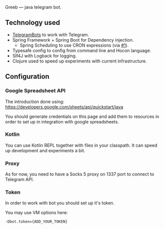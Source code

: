 Greeb — java telegram bot.

## Technology used

* [TelegramBots](https://github.com/rubenlagus/TelegramBots)
to work with Telegram.
* Spring Framework + Spring Boot for Dependency injection.
  * Spring Scheduling to use CRON expressions 
  (via [#1](https://github.com/lis-press/greeb-bot/issues/1)).
* Typesafe config to config from command line and Hocon language.
* Slf4J with Logback for logging.
* Clojure used to speed up experiments with current infrastructure.

## Configuration

### Google Spreadsheet API

The introduction done using:
https://developers.google.com/sheets/api/quickstart/java

You should generate credentials on this page and add them to resources
in order to set up in integration with google spreadsheets.


### Kotlin

You can use Kotlin REPL together with files in your classpath.
It can speed up development and experiments a bit.


### Proxy

As for now, you need to have a Socks 5 proxy on 1337 port
to connect to Telegram API.

### Token

In order to work with bot you should set up it's token.

You may use VM options here:
```
-Dbot.token={ADD_YOUR_TOKEN}
```
